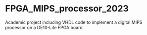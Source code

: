 # FPGA_MIPS_processor_2023
Academic project including VHDL code to implement a digital MIPS processor on a DE10-Lite FPGA board.

